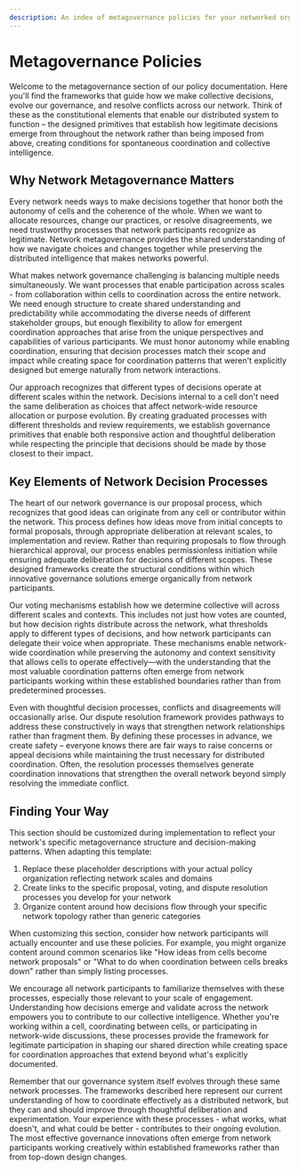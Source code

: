 ```yaml
---
description: An index of metagovernance policies for your networked organization
---
```


# Metagovernance Policies

Welcome to the metagovernance section of our policy documentation. Here you'll find the frameworks that guide how we make collective decisions, evolve our governance, and resolve conflicts across our network. Think of these as the constitutional elements that enable our distributed system to function – the designed primitives that establish how legitimate decisions emerge from throughout the network rather than being imposed from above, creating conditions for spontaneous coordination and collective intelligence.

## Why Network Metagovernance Matters

Every network needs ways to make decisions together that honor both the autonomy of cells and the coherence of the whole. When we want to allocate resources, change our practices, or resolve disagreements, we need trustworthy processes that network participants recognize as legitimate. Network metagovernance provides the shared understanding of how we navigate choices and changes together while preserving the distributed intelligence that makes networks powerful.

What makes network governance challenging is balancing multiple needs simultaneously. We want processes that enable participation across scales - from collaboration within cells to coordination across the entire network. We need enough structure to create shared understanding and predictability while accommodating the diverse needs of different stakeholder groups, but enough flexibility to allow for emergent coordination approaches that arise from the unique perspectives and capabilities of various participants. We must honor autonomy while enabling coordination, ensuring that decision processes match their scope and impact while creating space for coordination patterns that weren't explicitly designed but emerge naturally from network interactions.

Our approach recognizes that different types of decisions operate at different scales within the network. Decisions internal to a cell don't need the same deliberation as choices that affect network-wide resource allocation or purpose evolution. By creating graduated processes with different thresholds and review requirements, we establish governance primitives that enable both responsive action and thoughtful deliberation while respecting the principle that decisions should be made by those closest to their impact.

## Key Elements of Network Decision Processes

The heart of our network governance is our proposal process, which recognizes that good ideas can originate from any cell or contributor within the network. This process defines how ideas move from initial concepts to formal proposals, through appropriate deliberation at relevant scales, to implementation and review. Rather than requiring proposals to flow through hierarchical approval, our process enables permissionless initiation while ensuring adequate deliberation for decisions of different scopes. These designed frameworks create the structural conditions within which innovative governance solutions emerge organically from network participants.

Our voting mechanisms establish how we determine collective will across different scales and contexts. This includes not just how votes are counted, but how decision rights distribute across the network, what thresholds apply to different types of decisions, and how network participants can delegate their voice when appropriate. These mechanisms enable network-wide coordination while preserving the autonomy and context sensitivity that allows cells to operate effectively—with the understanding that the most valuable coordination patterns often emerge from network participants working within these established boundaries rather than from predetermined processes.

Even with thoughtful decision processes, conflicts and disagreements will occasionally arise. Our dispute resolution framework provides pathways to address these constructively in ways that strengthen network relationships rather than fragment them. By defining these processes in advance, we create safety – everyone knows there are fair ways to raise concerns or appeal decisions while maintaining the trust necessary for distributed coordination. Often, the resolution processes themselves generate coordination innovations that strengthen the overall network beyond simply resolving the immediate conflict.

## Finding Your Way

This section should be customized during implementation to reflect your network's specific metagovernance structure and decision-making patterns. When adapting this template:

1. Replace these placeholder descriptions with your actual policy organization reflecting network scales and domains
2. Create links to the specific proposal, voting, and dispute resolution processes you develop for your network
3. Organize content around how decisions flow through your specific network topology rather than generic categories

When customizing this section, consider how network participants will actually encounter and use these policies. For example, you might organize content around common scenarios like "How ideas from cells become network proposals" or "What to do when coordination between cells breaks down" rather than simply listing processes.

We encourage all network participants to familiarize themselves with these processes, especially those relevant to your scale of engagement. Understanding how decisions emerge and validate across the network empowers you to contribute to our collective intelligence. Whether you're working within a cell, coordinating between cells, or participating in network-wide discussions, these processes provide the framework for legitimate participation in shaping our shared direction while creating space for coordination approaches that extend beyond what's explicitly documented.

Remember that our governance system itself evolves through these same network processes. The frameworks described here represent our current understanding of how to coordinate effectively as a distributed network, but they can and should improve through thoughtful deliberation and experimentation. Your experience with these processes - what works, what doesn't, and what could be better - contributes to their ongoing evolution. The most effective governance innovations often emerge from network participants working creatively within established frameworks rather than from top-down design changes.